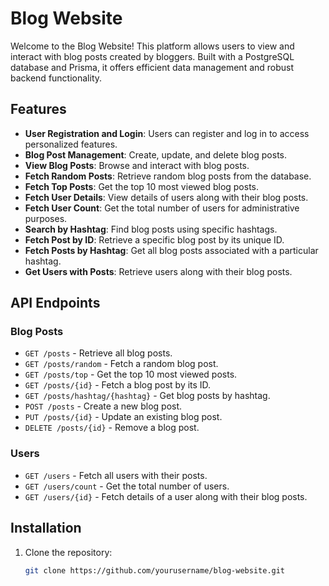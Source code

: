 # Blog Website

Welcome to the Blog Website! This platform allows users to view and interact with blog posts created by bloggers. Built with a PostgreSQL database and Prisma, it offers efficient data management and robust backend functionality.

## Features

- **User Registration and Login**: Users can register and log in to access personalized features.
- **Blog Post Management**: Create, update, and delete blog posts.
- **View Blog Posts**: Browse and interact with blog posts.
- **Fetch Random Posts**: Retrieve random blog posts from the database.
- **Fetch Top Posts**: Get the top 10 most viewed blog posts.
- **Fetch User Details**: View details of users along with their blog posts.
- **Fetch User Count**: Get the total number of users for administrative purposes.
- **Search by Hashtag**: Find blog posts using specific hashtags.
- **Fetch Post by ID**: Retrieve a specific blog post by its unique ID.
- **Fetch Posts by Hashtag**: Get all blog posts associated with a particular hashtag.
- **Get Users with Posts**: Retrieve users along with their blog posts.

## API Endpoints

### Blog Posts

- `GET /posts` - Retrieve all blog posts.
- `GET /posts/random` - Fetch a random blog post.
- `GET /posts/top` - Get the top 10 most viewed posts.
- `GET /posts/{id}` - Fetch a blog post by its ID.
- `GET /posts/hashtag/{hashtag}` - Get blog posts by hashtag.
- `POST /posts` - Create a new blog post.
- `PUT /posts/{id}` - Update an existing blog post.
- `DELETE /posts/{id}` - Remove a blog post.

### Users

- `GET /users` - Fetch all users with their posts.
- `GET /users/count` - Get the total number of users.
- `GET /users/{id}` - Fetch details of a user along with their blog posts.

## Installation

1. Clone the repository:

   ```bash
   git clone https://github.com/yourusername/blog-website.git
